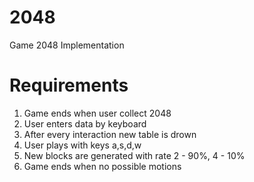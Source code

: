 # 2048
Game 2048 Implementation

# Requirements

1. Game ends when user collect 2048
2. User enters data by keyboard
3. After every interaction new table is drown
4. User plays with keys a,s,d,w
5. New blocks are generated with rate 2 - 90%, 4 - 10%
6. Game ends when no possible motions
